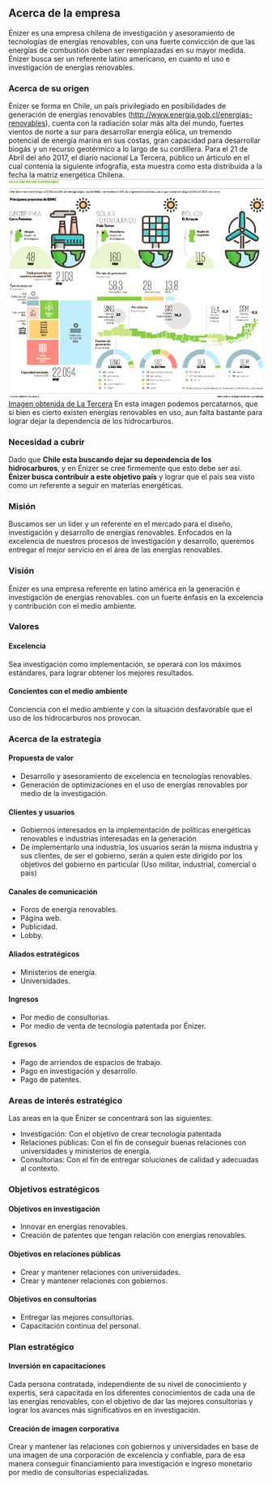 ## Acerca de la empresa
Énizer es una empresa chilena de investigación y asesoramiento de tecnologías de energías renovables, con una fuerte convicción de que las energías de combustión deben ser reemplazadas en su mayor medida.
Énizer busca ser un referente latino americano, en cuanto el uso e investigación de energías renovables.
### Acerca de su origen
Énizer se forma en Chile, un país privilegiado en posibilidades de generación de energías renovables (http://www.energia.gob.cl/energias-renovables), cuenta con la radiación solar más alta del mundo, fuertes vientos de norte a sur para desarrollar energía eólica, un tremendo potencial de energía marina en sus costas, gran capacidad para desarrollar biogás y un recurso geotérmico a lo largo de su cordillera.
Para el 21 de Abril del año 2017, el diario nacional La Tercera, público un árticulo en el cual contenía la siguiente infografía, esta muestra como esta distribuida a la fecha la matriz energética Chilena.
![infografia](imagenes/matriz_energetica.png)
[Imagen obtenida de La Tercera](http://www.latercera.com/noticia/17-la-energia-producida-chile-proviene-fuentes-renovables-no-convencionales/)
En esta imagen podemos percatarnos, que si bien es cierto existen energías renovables en uso, aun falta bastante para lograr dejar la dependencia de los hidrocarburos.
### Necesidad a cubrir
Dado que **Chile esta buscando dejar su dependencia de los hidrocarburos**, y en Énizer se cree firmemente que esto debe ser así. **Énizer busca contribuir a este objetivo país** y lograr que el país sea visto como un referente a seguir en materias energéticas.
### Misión
Buscamos ser un lider y un referente en el mercado para el diseño, investigación y desarrollo de energías renovables. Enfocados en la excelencia de nuestros procesos de investigación y desarrollo, queremos entregar el mejor servicio en el área de las energías renovables.
### Visión
Énizer es una empresa referente en latino américa en la generación e investigación de energías renovables. con un fuerte énfasis en la excelencia y contribución con el medio ambiente.
### Valores
#### Excelencia
Sea investigación como implementación, se operará con los máximos estándares, para lograr obtener los mejores resultados.
#### Concientes con el medio ambiente
Conciencia con el medio ambiente y con la situación desfavorable que el uso de los hidrocarburos nos provocan.
### Acerca de la estrategia
#### Propuesta de valor
* Desarrollo y asesoramiento de excelencia en tecnologías renovables.
* Generación de optimizaciones en el uso de energías renovables por medio de la investigación.
#### Clientes y usuarios
* Gobiernos interesados en la implementación de políticas energéticas renovables e industrias interesadas en la generación
* De implementarlo una industria, los usuarios serán la misma industria y sus clientes, de ser el gobierno, serán a quien este dirigido por los objetivos del gobierno en particular (Uso militar, industrial, comercial o país)
#### Canales de comunicación
* Foros de energía renovables.
* Página web.
* Publicidad.
* Lobby.
#### Aliados estratégicos
* Ministerios de energía.
* Universidades.
#### Ingresos
* Por medio de consultorias.
* Por medio de venta de tecnología patentada por Énizer.
#### Egresos
* Pago de arriendos de espacios de trabajo.
* Pago en investigación y desarrollo.
* Pago de patentes.

### Areas de interés estratégico
Las areas en la que Énizer se concentrará son las siguientes:
* Investigación: Con el objetivo de crear tecnología patentada
* Relaciones públicas: Con el fin de conseguir buenas relaciones con universidades y ministerios de energía.
* Consultorias: Con el fin de entregar soluciones de calidad y adecuadas al contexto.

### Objetivos estratégicos
#### Objetivos en investigación
* Innovar en energías renovables.
* Creación de patentes que tengan relación con energías renovables.
#### Objetivos en relaciones públicas
* Crear y mantener relaciones con universidades.
* Crear y mantener relaciones con gobiernos.
#### Objetivos en consultorias
* Entregar las mejores consultorías.
* Capacitación continua del personal.

### Plan estratégico
#### Inversión en capacitaciones
Cada persona contratada, independiente de su nivel de conocimiento y expertis, será capacitada en los diferentes conocimientos de cada una de las energías renovables, con el objetivo de dar las mejores consultorias y lograr los avances más significativos en en investigación.
#### Creación de imagen corporativa
Crear y mantener las relaciones con gobiernos y universidades en base de una imagen de una corporación de excelencia y confiable, para de esa manera conseguir financiamiento para investigación e ingreso monetario por medio de consultorias especializadas.
